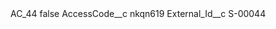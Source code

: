 <?xml version="1.0" encoding="UTF-8"?>
<CustomMetadata xmlns="http://soap.sforce.com/2006/04/metadata" xmlns:xsi="http://www.w3.org/2001/XMLSchema-instance" xmlns:xsd="http://www.w3.org/2001/XMLSchema">
    <label>AC_44</label>
    <protected>false</protected>
    <values>
        <field>AccessCode__c</field>
        <value xsi:type="xsd:string">nkqn619</value>
    </values>
    <values>
        <field>External_Id__c</field>
        <value xsi:type="xsd:string">S-00044</value>
    </values>
</CustomMetadata>
